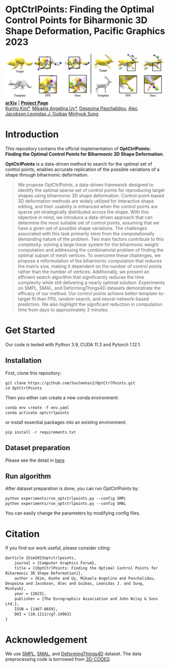 # OptCtrlPoints: Finding the Optimal Control Points for Biharmonic 3D Shape Deformation, Pacific Graphics 2023

![Teaser](./docs/Teaser.png)
[**arXiv**](https://arxiv.org/abs/2309.12899) | [**Project Page**](https://soulmates2.github.io/publications/OptCtrlPoints/) <br>
[Kunho Kim*](https://soulmate2.github.io/), [Mikaela Angelina Uy*](https://mikacuy.github.io/), [Despoina Paschalidou](https://paschalidoud.github.io/), [Alec Jacobson](https://www.cs.toronto.edu/~jacobson/),[Leonidas J. Guibas](https://geometry.stanford.edu/member/guibas/) [Minhyuk Sung](https://mhsung.github.io/) <br>


# Introduction
This repository contains the official implementation of **OptCtrlPoints: Finding the Optimal Control Points for Biharmonic 3D Shape Deformation**.<br>

**OptCtrlPoints** is a data-driven method to search for the optimal set of control points, enables accurate replication of the possible variations of a shape through biharmonic deformation.

[//]: # (### Abstract)
> We propose OptCtrlPoints, a data-driven framework designed to identify the optimal sparse set of control points for reproducing target shapes using biharmonic 3D shape deformation. Control-point-based 3D deformation methods are widely utilized for interactive shape editing, and their usability is enhanced when the control points are sparse yet strategically distributed across the shape. With this objective in mind, we introduce a data-driven approach that can determine the most suitable set of control points, assuming that we have a given set of possible shape variations. The challenges associated with this task primarily stem from the computationally demanding nature of the problem. Two main factors contribute to this complexity: solving a large linear system for the biharmonic weight computation and addressing the combinatorial problem of finding the optimal subset of mesh vertices. To overcome these challenges, we propose a reformulation of the biharmonic computation that reduces the matrix size, making it dependent on the number of control points rather than the number of vertices. Additionally, we present an efficient search algorithm that significantly reduces the time complexity while still delivering a nearly optimal solution. Experiments on SMPL, SMAL, and DeformingThings4D datasets demonstrate the efficacy of our method. Our control points achieve better template-to-target fit than FPS, random search, and neural-network-based prediction. We also highlight the significant reduction in computation time from days to approximately 3 minutes.

# Get Started
Our code is tested with Python 3.9, CUDA 11.3 and Pytorch 1.12.1.

## Installation
First, clone this repository:
```
git clone https://github.com/Soulmates2/OptCtrlPoints.git
cd OptCtrlPoints
```
Then you either can create a new conda environment:
```
conda env create -f env.yaml
conda activate optctrlpoints
```
or install essential packages into an existing environment:
```
pip install -r requirements.txt
```

## Dataset preparation
Please see the detail in [here](preprocessing/README.md)

## Run algorithm
After dataset preparation is done, you can run OptCtrlPoints by:
```
python experiments/run_optctrlpoints.py --config SMPL
python experiments/run_optctrlpoints.py --config SMAL
```
<!-- For other baselines, you can use these commands:
```
python experiments/run_fps.py --config SMPL
python experiments/run_random.py --config SMPL
``` -->
You can easily change the parameters by modifying config files.

# Citation
If you find our work useful, please consider citing:
```
@article {kim2023optctrlpoints,
    journal = {Computer Graphics Forum},
    title = {{OptCtrlPoints: Finding the Optimal Control Points for Biharmonic 3D Shape Deformation}},
    author = {Kim, Kunho and Uy, Mikaela Angelina and Paschalidou, Despoina and Jacobson, Alec and Guibas, Leonidas J. and Sung, Minhyuk},
    year = {2023},
    publisher = {The Eurographics Association and John Wiley & Sons Ltd.},
    ISSN = {1467-8659},
    DOI = {10.1111/cgf.14963}
}
```

# Acknowledgement
We use [SMPL](https://smpl.is.tue.mpg.de/), [SMAL](https://smal.is.tue.mpg.de/), and [DeformingThings4D](https://github.com/rabbityl/DeformingThings4D) dataset. The data preprocessing code is borrowed from [3D-CODED](https://github.com/ThibaultGROUEIX/3D-CODED/tree/master/data).
